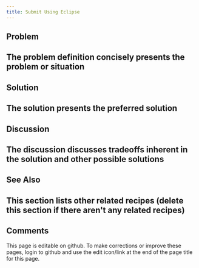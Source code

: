 ```yaml
---
title: Submit Using Eclipse
---
```

## Problem 

##  The problem definition concisely presents the problem or situation

## Solution 

## The solution presents the preferred solution

## Discussion 

## The discussion discusses tradeoffs inherent in the solution and other possible solutions

## See Also 

## This section lists other related recipes (delete this section if there aren't any related recipes)

## Comments 

This page is editable on github. To make corrections or improve these
pages, login to github and use the edit icon/link at the end of the
page title for this page.

